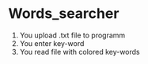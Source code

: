 # Words_searcher

1) You upload .txt file to programm 
2) You enter key-word
3) You read file with colored key-words
